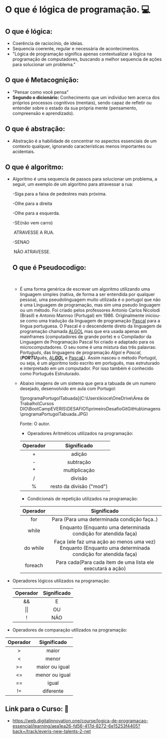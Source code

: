 # O que é lógica de programação. :computer:



## O que é lógica:



- Coerência de raciocínio, de ideias.
- Sequencia coerente, regular e necessária de acontecimentos.
- "Lógica de programação significa apenas contextualizar a lógica na programação de computadores, buscando a melhor sequencia de ações para solucionar um problema."

## O que é Metacognição: 



- "Pensar como você pensa"
- **Segundo o dicionário:** Conhecimento que um indivíduo tem acerca dos próprios processos cognitivos (mentais), sendo capaz de refletir ou entender sobre o estado da sua própria mente (pensamento, compreensão e aprendizado).

## O que é abstração:



- Abstração é a habilidade de concentrar no aspectos essenciais de um contexto qualquer, ignorando características menos importantes ou acidentais. 

## O que é algoritmo:



- Algoritmo é uma sequencia de passos para solucionar um problema, a seguir, um exemplo de um algoritmo para atravessar a rua:

  -Siga para a faixa de pedestres mais próxima.

  -Olhe para a direita

  -Olhe para a esquerda.

  -SE(não vem carro)

  ​          ATRAVESSE A RUA.

  -SENAO

  ​          NÃO ATRAVESSE.

  ## O que é Pseudocodigo:

  ​	

   * É uma forma genérica de escrever um algoritmo utilizando uma linguagem simples (nativa, de forma a ser entendida por qualquer pessoa), uma pseudolinguagem muito utilizada é o portugol que não é uma Linguagem de programação, mas sim uma pseudo linguagem ou um método. Foi criado pelos professores Antonio Carlos Nicolodi (Brasil) e Antonio Mannso (Portugal) em 1986. Originalmente iniciou-se como uma tradução da linguagem de programação [Pascal](https://pt.wikipedia.org/wiki/Pascal_(linguagem_de_programação)) para a língua portuguesa. O Pascal é o descendente direto da linguagem de programação chamada [ALGOL](https://pt.wikipedia.org/wiki/ALGOL) mas que era usada apenas em mainframes (computadores de grande porte) e o Compilador da Linguagem de Programação Pascal foi criado e adaptado para os microcomputadores. O seu nome é uma mistura das três palavras: P*ortuguês*, das linguagens de programação *Algol* e *Pascal*, (***PORTU***guês, [AL***GO***L](https://pt.wikipedia.org/wiki/ALGOL) e [Pasca***L***](https://pt.wikipedia.org/wiki/Pascal_(linguagem_de_programação))). Assim nasceu o método Portugol, ou seja, é um algoritmo todo escrito em português, mas estruturado e interpretado em um computador. Por isso também é conhecido como Português Estruturado.

   * Abaixo imagens de um sistema que gera a tabuada de um numero desejado, desenvolvido em aula com Portugol:

     

     ![programaPortugolTabuada](C:\Users\kioce\OneDrive\Área de Trabalho\Cursos DIO\BootCampEVERIS\DESAFIO1\primeiroDesafioGitGitHub\imagens\programaPortugolTabuada.JPG)

     Fonte: O autor.

     * Operadores Aritméticos utilizados na programação:

     | Operador |       Significado        |
     | :------: | :----------------------: |
     |    +     |          adição          |
     |    -     |        subtração         |
     |    *     |      multiplicação       |
     |    /     |         divisão          |
     |    %     | resto da divisão ("mod") |

     * Condicionais de repetição utilizados na programação:

     | Operador |                         Significado                          |
     | :------: | :----------------------------------------------------------: |
     |   for    |         Para (Para uma determinada condição faça..)          |
     |  while   | Enquanto (Enquanto uma determinada condição for atendida faça) |
     | do while | Faça (ele faz uma ação ao menos uma vez) Enquanto (Enquanto uma determinada condição for atendida faça) |
     | foreach  | Para cada(Para cada item de uma lista ele executará a ação)  |

* Operadores lógicos utilizados na programação:

  | Operador | Significado |
  | :------: | :---------: |
  |    &&    |      E      |
  |   \|\|   |     OU      |
  |    !     |     NÃO     |

* Operadores de comparação utilizados na programação:

| Operador |  Significado   |
| :------: | :------------: |
|    \>    |     maior      |
|    <     |     menor      |
|   \>=    | maior ou igual |
|    <=    | menor ou igual |
|    ==    |     igual      |
|    !=    |   diferente    |



## Link para o Curso: :link:

* https://web.digitalinnovation.one/course/logica-de-programacao-essencial/learning/aea1ea26-fd56-417d-8272-6e15253f4405?back=/track/everis-new-talents-2-net